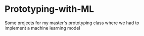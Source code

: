 # Prototyping-with-ML
Some projects for my master's prototyping class where we had to implement a machine learning model
